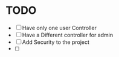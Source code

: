 # TODO

- [ ] Have only one user Controller
- [ ] Have a Different controller for admin
- [ ] Add Security to the project
- [ ] 